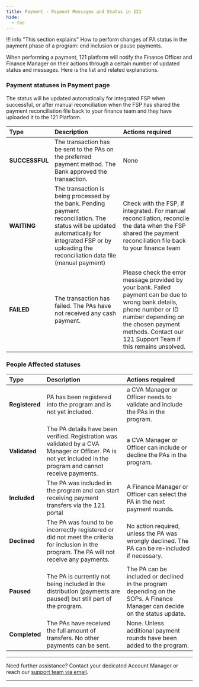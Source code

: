 ```yaml
---
title: Payment - Payment Messages and Status in 121
hide:
  - toc
---
```


!!! info "This section explains"
    How to perform changes of PA status in the payment phase of a program: end inclusion or pause payments.

When performing a payment, 121 platform will notify the Finance Officer and Finance Manager on their actions through a certain number of updated status and messages. Here is the list and related explanations.


### Payment statuses in Payment page

The status will be updated automatically for integrated FSP when successful, or after manual reconciliation when the FSP has shared the payment reconciliation file back to your finance team and they have uploaded it to the 121 Platform.


| Type | Description | Actions required |
| :---- | :----------- | :----------  |
| **SUCCESSFUL** | The transaction has be sent to the PAs on the preferred payment method. The Bank approved the transaction.| None|
| **WAITING** | The transaction is being processed by the bank. Pending payment reconciliation. The status will be updated automatically for integrated FSP or by uploading the reconciliation data file (manual payment) | Check with the FSP, if integrated. For manual reconciliation, reconcile the data when the FSP shared the payment reconciliation file back to your finance team |
| **FAILED** | The transaction has failed. The PAs have not received any cash payment. | Please check the error message provided by your bank. Failed payment can be due to wrong bank details, phone number or ID number depending on the chosen payment methods. Contact our 121 Support Team if this remains unsolved. |


### People Affected statuses

| Type | Description | Actions required |
| :---- | :----------- | :----------  |
| **Registered** | PA has been registered into the program and is not yet included. | a CVA Manager or Officer needs to validate and include the PAs in the program. |
| **Validated** | The PA details have been verified. Registration was validated by a CVA Manager or Officer. PA is not yet included in the program and cannot receive payments.| a CVA Manager or Officer can include or decline the PAs in the program. |
| **Included** | The PA was included in the program and can start receiving payment transfers via the 121 portal | A Finance Manager or Officer can select the PA in the next payment rounds.|
| **Declined** | The PA was found to be incorrectly registered or did not meet the criteria for inclusion in the program. The PA will not receive any payments.| No action required, unless the PA was wrongly declined. The PA can be re-included if necessary.|
| **Paused** | The PA is currently not being included in the distribution (payments are paused) but still part of the program. | The PA can be included or declined in the program depending on the SOPs. A Finance Manager can decide on the status update.|
| **Completed** | The PAs have received the full amount of transfers. No other payments can be sent.|None. Unless additional payment rounds have been added to the program.|


___
Need further assistance? Contact your dedicated Account Manager or reach our [support team via email](mailto:support@121.global).
___
